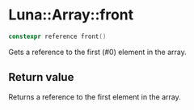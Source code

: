 # Luna::Array::front

```c++
constexpr reference front()
```

Gets a reference to the first (#0) element in the array. 



## Return value
Returns a reference to the first element in the array. 

